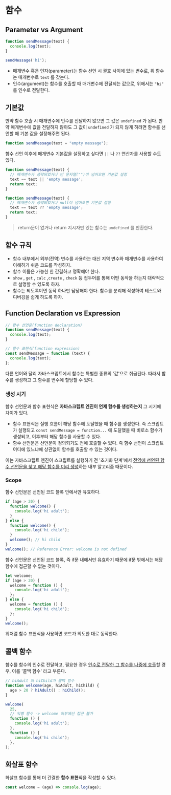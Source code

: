 # 함수

## Parameter vs Argument

```js
function sendMessage(text) {
  console.log(text);
}

sendMessage('hi');
```

- 매개변수 혹은 인자(parameter)는 함수 선언 시 괄호 사이에 있는 변수로, 위 함수는 매개변수로 `text` 를 갖는다.
- 인수(argument)는 함수를 호출할 때 매개변수에 전달되는 값으로, 위에서는 `"hi"` 를 인수로 전달한다.

## 기본값

만약 함수 호출 시 매개변수에 인수를 전달하지 않으면 그 값은 `undefined` 가 된다. 만약 매개변수에 값을 전달하지 않아도 그 값이 `undefined` 가 되지 않게 하려면 함수를 선언할 때 기본 값을 설정해주면 된다.

```js
function sendMessage(text = "empty message");
```

함수 선언 이후에 매개변수 기본값을 설정하고 싶다면 `||` 나 `??` 연산자를 사용할 수도 있다.

```js
function sendMessage(text) {
  // 매개변수가 생략되었거나 빈 문자열("")이 넘어오면 기본값 설정
  text == text || 'empty message';
  return text;
}

function sendMessage(text) {
  // 매개변수가 생략되었거나 null이 넘어오면 기본값 설정
  text == text ?? 'empty message';
  return text;
}
```

> return문이 없거나 return 지시자만 있는 함수는 `undefined` 를 반환한다.

## 함수 규칙

- 함수 내부에서 외부(전역) 변수를 사용하는 대신 지역 변수와 매개변수를 사용하여 이해하기 쉬운 코드를 작성하자.
- 함수 이름은 가능한 한 간결하고 명확해야 한다.
- `show` , `get` , `calc` ,`create` , `check` 등 접두어를 통해 어떤 동작을 하는지 대략적으로 설명할 수 있도록 하자.
- 함수는 되도록이면 동작 하나만 담당해야 한다. 함수를 분리해 작성하여 테스트와 디버깅을 쉽게 하도록 하자.

## Function Declaration vs Expression

```js
// 함수 선언문(function declaration)
function sendMessage(text) {
  console.log(text);
}

// 함수 표현식(function expression)
const sendMessage = function (text) {
  console.log(text);
};
```

다른 언어와 달리 자바스크립트에서 함수는 특별한 종류의 '값'으로 취급된다. 따라서 함수를 생성하고 그 함수를 변수에 할당할 수 있다.

### 생성 시기

함수 선언문과 함수 표현식은 **자바스크립트 엔진이 언제 함수를 생성하는지** 그 시기에 차이가 있다.

- 함수 표현식은 실행 흐름이 해당 함수에 도달했을 때 함수를 생성한다. 즉 스크립트가 실행되고 `const sendMessage = function...` 에 도달했을 때 비로소 함수가 생성되고, 이후부터 해당 함수를 사용할 수 있다.
- 함수 선언문은 선언문이 정의되기도 전에 호출할 수 있다. 즉 함수 선언이 스크립트 어디에 있느냐에 상관없이 함수를 호출할 수 있는 것이다.

이는 자바스크립트 엔진이 스크립트를 실행하기 전 '초기화 단계'에서 <u>전역에 선언된 함수 선언문을 찾고 해당 함수를 미리 생성</u>하는 내부 알고리즘 때문이다.

### Scope

함수 선언문은 선언된 코드 블록 안에서만 유효하다.

```js
if (age > 20) {
  function welcome() {
    console.log('hi adult');
  }
} else {
  function welcome() {
    console.log('hi child');
  }
  welcome(); // hi child
}
welcome(); // Reference Error: welcome is not defined
```

함수 선언문은 선언된 코드 블록, 즉 if문 내에서만 유효하기 때문에 if문 밖에서는 해당 함수에 접근할 수 없는 것이다.

```js
let welcome;
if (age > 20) {
  welcome = function () {
    console.log('hi adult');
  };
} else {
  welcome = function () {
    console.log('hi child');
  };
}
welcome();
```

위처럼 함수 표현식을 사용하면 코드가 의도한 대로 동작한다.

## 콜백 함수

함수를 함수의 인수로 전달하고, 필요한 경우 <u>인수로 전달한 그 함수를 나중에 호출</u>할 경우, 이를 '콜백 함수' 라고 부른다.

```js
// hiAdult 와 hiChild가 콜백 함수
function welcome(age, hiAdult, hiChild) {
  age > 20 ? hiAdult() : hiChild();
}

welcome(
  25,
  // 익명 함수 -> welcome 외부에선 접근 불가
  function () {
    console.log('hi adult');
  },
  function () {
    console.log('hi child');
  },
);
```

## 화살표 함수

화살표 함수를 통해 더 간결한 **함수 표현식**을 작성할 수 있다.

```js
const welcome = (age) => console.log(age);
```
